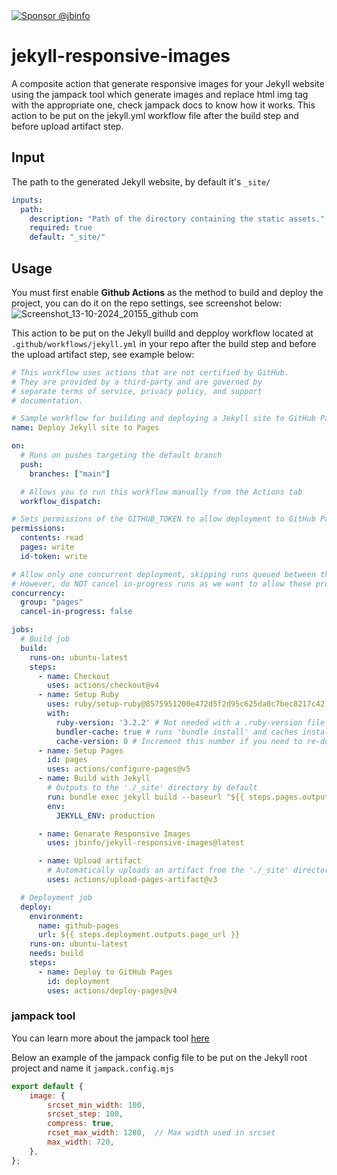 <a href="https://github.com/sponsors/jbinfo" target="_blank">
  <img src="https://img.shields.io/badge/Sponsor-jbinfo-orange" alt="Sponsor @jbinfo" />
</a>

# jekyll-responsive-images
A composite action that generate responsive images for your Jekyll website using the jampack tool which generate images and replace html img tag with the appropriate one, check jampack docs to know how it works. This action to be put on the jekyll.yml workflow file after the build step and before upload artifact step.

## Input
The path to the generated Jekyll website, by default it's `_site/`
```yaml
inputs:
  path:
    description: "Path of the directory containing the static assets."
    required: true
    default: "_site/"

```

## Usage
You must first enable **Github Actions** as the method to build and deploy the project, you can do it on the repo settings, see screenshot below:
![Screenshot_13-10-2024_20155_github com](https://github.com/user-attachments/assets/173e5a28-c25d-4899-a25e-d6aca74f4532)

This action to be put on the Jekyll builld and depploy workflow located at `.github/workflows/jekyll.yml` in your repo after the build step and before the upload artifact step, see example below:

```yaml
# This workflow uses actions that are not certified by GitHub.
# They are provided by a third-party and are governed by
# separate terms of service, privacy policy, and support
# documentation.

# Sample workflow for building and deploying a Jekyll site to GitHub Pages
name: Deploy Jekyll site to Pages

on:
  # Runs on pushes targeting the default branch
  push:
    branches: ["main"]

  # Allows you to run this workflow manually from the Actions tab
  workflow_dispatch:

# Sets permissions of the GITHUB_TOKEN to allow deployment to GitHub Pages
permissions:
  contents: read
  pages: write
  id-token: write

# Allow only one concurrent deployment, skipping runs queued between the run in-progress and latest queued.
# However, do NOT cancel in-progress runs as we want to allow these production deployments to complete.
concurrency:
  group: "pages"
  cancel-in-progress: false

jobs:
  # Build job
  build:
    runs-on: ubuntu-latest
    steps:
      - name: Checkout
        uses: actions/checkout@v4
      - name: Setup Ruby
        uses: ruby/setup-ruby@8575951200e472d5f2d95c625da0c7bec8217c42 # v1.161.0
        with:
          ruby-version: '3.2.2' # Not needed with a .ruby-version file
          bundler-cache: true # runs 'bundle install' and caches installed gems automatically
          cache-version: 0 # Increment this number if you need to re-download cached gems
      - name: Setup Pages
        id: pages
        uses: actions/configure-pages@v5
      - name: Build with Jekyll
        # Outputs to the './_site' directory by default
        run: bundle exec jekyll build --baseurl "${{ steps.pages.outputs.base_path }}"
        env:
          JEKYLL_ENV: production

      - name: Genarate Responsive Images
        uses: jbinfo/jekyll-responsive-images@latest

      - name: Upload artifact
        # Automatically uploads an artifact from the './_site' directory by default
        uses: actions/upload-pages-artifact@v3

  # Deployment job
  deploy:
    environment:
      name: github-pages
      url: ${{ steps.deployment.outputs.page_url }}
    runs-on: ubuntu-latest
    needs: build
    steps:
      - name: Deploy to GitHub Pages
        id: deployment
        uses: actions/deploy-pages@v4
```

### jampack tool
You can learn more about the jampack tool [here](https://jampack.divriots.com/configuration/)

Below an example of the jampack config file to be put on the Jekyll root project and name it `jampack.config.mjs`
```js
export default {
    image: {
        srcset_min_width: 100,
        srcset_step: 100,
        compress: true,
        rcset_max_width: 1280,  // Max width used in srcset
        max_width: 720, 
    },
};
```
